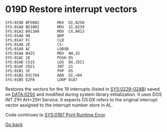 # 019D Restore interrupt vectors

```
SYS:019D BF5002        MOV	DI,0250
SYS:01A0 BE3902        MOV	SI,0239
SYS:01A3 B91300        MOV	CX,0013
SYS:01A6 90            NOP
SYS:01A7 FC            CLD
SYS:01A8 2E            CS:
SYS:01A9 AC            LODSB
SYS:01AA B425          MOV	AH,25
SYS:01AC 1E            PUSH	DS
SYS:01AD C515          LDS	DX,[DI]
SYS:01AF CD21          INT	21
SYS:01B1 1F            POP	DS
SYS:01B2 83C704        ADD	DI,+04
SYS:01B5 E2F0          LOOP	01A7
```

Restores the vectors for the 19 interrupts (listed in [SYS:0239-024B](0239-INTERRUPT-LIST.md)) saved on [DATA:0250](DATA.md) and modified during system library initialization. It uses DOS INT 21H AH=25H Service. It expects DS:DX refers to the original interrupt vector assigned to the interrupt number store in AL.

Code continues to [SYS:01B7 Print Runtime Error](01B7-PRINT-RUNTIME-ERR.md).

[Go back](../README.md)